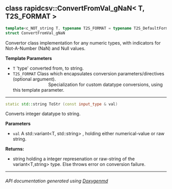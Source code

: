 ## class rapidcsv::ConvertFromVal_gNaN< T, T2S_FORMAT >

```c++
template<c_NOT_string T, typename T2S_FORMAT = typename T2S_DefaultFormat<T>::type >
struct ConvertFromVal_gNaN
```

Convertor class implementation for any numeric types, with indicators for Not-A-Number (NaN) and Null values.  

**Template Parameters**
- `T` 'type' converted from, to string.
- `T2S_FORMAT` Class which encapsulates conversion parameters/directives (optional argument). <br>
                            Specialization for custom datatype conversions, using this template parameter.

---

```c++
static std::string ToStr (const input_type & val)
```

Converts integer datatype to string. 

**Parameters**
- `val` A std::variant<T, std::string> , holding either numerical-value or raw string. 

**Returns:**
- string holding a integer represenation or raw-string of the variant<T,string> type. Else throws error on conversion failure. 

---

###### API documentation generated using [Doxygenmd](https://github.com/d99kris/doxygenmd)

